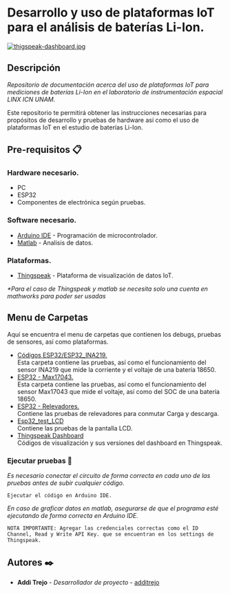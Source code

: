 # Desarrollo y uso de plataformas IoT para el análisis de baterías Li-Ion.

[![thigspeak-dashboard.jpg](https://i.postimg.cc/3NwT5HV1/thigspeak-dashboard.jpg)](https://postimg.cc/dkgXrgqZ)

## Descripción
_Repositorio de documentación acerca del uso de plataformas IoT para mediciones de baterías Li-Ion en el laboratorio de instrumentación espacial LINX ICN UNAM._  

Este repositorio te permitirá obtener las instrucciones necesarias para propósitos de desarrollo y pruebas de hardware así como el uso de plataformas IoT en el estudio de baterías Li-Ion.


## Pre-requisitos 📋
### Hardware necesario.  
* PC
* ESP32
* Componentes de electrónica según pruebas.

### Software necesario.
* [Arduino IDE](https://www.arduino.cc/en/software) - Programación de microcontrolador.
* [Matlab](https://la.mathworks.com/products/matlab.html) - Analisis de datos.

### Plataformas.
*  [Thingspeak](https://thingspeak.mathworks.com/) - Plataforma de visualización de datos IoT.

  _*Para el caso de Thingspeak y matlab se necesita solo una cuenta en mathworks para poder ser usadas_


## Menu de Carpetas
Aquí se encuentra el menu de carpetas que contienen los debugs, pruebas de sensores, así como plataformas.

*   [Códigos ESP32/ESP32_INA219.](https://github.com/LINX-ICN-UNAM/IoT_platforms_for_battery_levels_by_LINX/tree/main/C%C3%B3digos%20ESP32/ESP32_INA219)  
    Esta carpeta contiene las pruebas, así como el funcionamiento del sensor INA219 que mide la corriente y el voltaje de una batería 18650.
*   [ESP32 - Max17043.](https://github.com/LINX-ICN-UNAM/IoT_platforms_for_battery_levels_by_LINX/tree/main/ESP32%20-%20Max17043)  
    Esta carpeta contiene las pruebas, así como el funcionamiento del sensor Max17043 que mide el voltaje, así como del SOC de una batería 18650.  
*   [ESP32 - Relevadores.](https://github.com/LINX-ICN-UNAM/IoT_platforms_for_battery_levels_by_LINX/tree/main/ESP32-Relevadores)  
    Contiene las pruebas de relevadores para conmutar Carga y descarga.
*   [Esp32_test_LCD](https://github.com/LINX-ICN-UNAM/IoT_platforms_for_battery_levels_by_LINX/tree/main/Esp32_test_LCD)  
    Contiene las pruebas de la pantalla LCD.  
*   [Thingspeak Dashboard](https://github.com/LINX-ICN-UNAM/IoT_platforms_for_battery_levels_by_LINX/tree/main/Thingspeak%20Dashboard)  
    Códigos de visualización y sus versiones del dashboard en Thingspeak.


<!--
### Pre-requisitos 📋

_Software necesario_
```  
Arduino IDE
Visual Studio Code
Bibliotecas que será indicadas en cada subproyecto
Matlab

```
--->

### Ejecutar pruebas 🔧

_Es necesario conectar el circuito de forma correcta en cada uno de las pruebas antes de subir cualquier código._  

```
Ejecutar el código en Arduino IDE.
```

_En caso de graficar datos en matlab, asegurarse de que el programa esté ejecutando de forma correcta en Arduino IDE._

```
NOTA IMPORTANTE: Agregar las credenciales correctas como el ID Channel, Read y Write API Key. que se encuentran en los settings de Thingspeak.
```

<!-- 
## Ejecutando las pruebas ⚙️

_Explica como ejecutar las pruebas automatizadas para este sistema_

### Analice las pruebas end-to-end 🔩

_Explica que verifican estas pruebas y por qué_

```
Da un ejemplo
```

### Y las pruebas de estilo de codificación ⌨️

_Explica que verifican estas pruebas y por qué_

```
Da un ejemplo
```

## Despliegue 📦

_Agrega notas adicionales sobre como hacer deploy_

## Construido con 🛠️

_Menciona las herramientas que utilizaste para crear tu proyecto_

* [Dropwizard](http://www.dropwizard.io/1.0.2/docs/) - El framework web usado
* [Maven](https://maven.apache.org/) - Manejador de dependencias
* [ROME](https://rometools.github.io/rome/) - Usado para generar RSS

## Contribuyendo 🖇️

Por favor lee el [CONTRIBUTING.md](https://gist.github.com/villanuevand/xxxxxx) para detalles de nuestro código de conducta, y el proceso para enviarnos pull requests.

## Wiki 📖

Puedes encontrar mucho más de cómo utilizar este proyecto en nuestra [Wiki](https://github.com/tu/proyecto/wiki)

## Versionado 📌

Usamos [SemVer](http://semver.org/) para el versionado. Para todas las versiones disponibles, mira los [tags en este repositorio](https://github.com/tu/proyecto/tags).

## Licencia 📄

Este proyecto está bajo la Licencia (Tu Licencia) - mira el archivo [LICENSE.md](LICENSE.md) para detalles
--->
## Autores ✒️

* **Addi Trejo** - *Desarrollador de proyecto* - [additrejo](https://github.com/additrejo)

